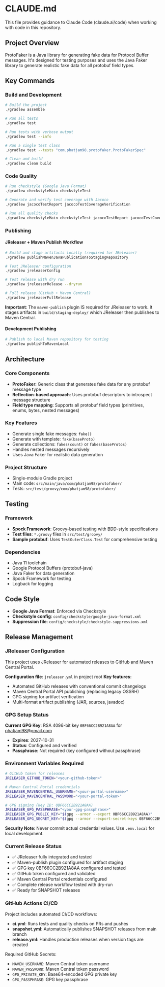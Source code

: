 # CLAUDE.md

This file provides guidance to Claude Code (claude.ai/code) when working with code in this repository.

## Project Overview

ProtoFaker is a Java library for generating fake data for Protocol Buffer messages. It's designed for testing purposes and uses the Java Faker library to generate realistic fake data for all protobuf field types.

## Key Commands

### Build and Development
```bash
# Build the project
./gradlew assemble

# Run all tests
./gradlew test

# Run tests with verbose output
./gradlew test --info

# Run a single test class
./gradlew test --tests "com.phatjam98.protofaker.ProtoFakerSpec"

# Clean and build
./gradlew clean build
```

### Code Quality
```bash
# Run checkstyle (Google Java Format)
./gradlew checkstyleMain checkstyleTest

# Generate and verify test coverage with Jacoco
./gradlew jacocoTestReport jacocoTestCoverageVerification

# Run all quality checks
./gradlew checkstyleMain checkstyleTest jacocoTestReport jacocoTestCoverageVerification
```

### Publishing

#### JReleaser + Maven Publish Workflow
```bash
# Build and stage artifacts locally (required for JReleaser)
./gradlew publishMavenJavaPublicationToStagingRepository

# Test JReleaser configuration
./gradlew jreleaserConfig

# Test release with dry run
./gradlew jreleaserRelease --dryrun

# Full release (GitHub + Maven Central)
./gradlew jreleaserFullRelease
```

**Important**: The `maven-publish` plugin IS required for JReleaser to work. It stages artifacts in `build/staging-deploy/` which JReleaser then publishes to Maven Central.

#### Development Publishing
```bash
# Publish to local Maven repository for testing
./gradlew publishToMavenLocal
```

## Architecture

### Core Components
- **ProtoFaker<T>**: Generic class that generates fake data for any protobuf message type
- **Reflection-based approach**: Uses protobuf descriptors to introspect message structure
- **Field type mapping**: Supports all protobuf field types (primitives, enums, bytes, nested messages)

### Key Features
- Generate single fake messages: `fake()`
- Generate with template: `fake(baseProto)` 
- Generate collections: `fakes(count)` or `fakes(baseProtos)`
- Handles nested messages recursively
- Uses Java Faker for realistic data generation

### Project Structure
- Single-module Gradle project
- Main code: `src/main/java/com/phatjam98/protofaker/`
- Tests: `src/test/groovy/com/phatjam98/protofaker/`

## Testing

### Framework
- **Spock Framework**: Groovy-based testing with BDD-style specifications
- **Test files**: `*.groovy` files in `src/test/groovy/`
- **Sample protobuf**: Uses `TestOuterClass.Test` for comprehensive testing

### Dependencies
- Java 11 toolchain
- Google Protocol Buffers (protobuf-java)
- Java Faker for data generation
- Spock Framework for testing
- Logback for logging

## Code Style
- **Google Java Format**: Enforced via Checkstyle
- **Checkstyle config**: `config/checkstyle/google-java-format.xml`
- **Suppression file**: `config/checkstyle/checkstyle-suppressions.xml`

## Release Management

### JReleaser Configuration
This project uses JReleaser for automated releases to GitHub and Maven Central Portal.

**Configuration file**: `jreleaser.yml` in project root
**Key features:**
- Automated GitHub releases with conventional commit changelogs
- Maven Central Portal API publishing (replacing legacy OSSRH)
- GPG signing for artifact verification
- Multi-format artifact publishing (JAR, sources, javadoc)

### GPG Setup Status
**Current GPG Key**: RSA 4096-bit key `0BF66CC2B921A8AA` for phatjam98@gmail.com
- **Expires**: 2027-10-31
- **Status**: Configured and verified
- **Passphrase**: Not required (key configured without passphrase)

### Environment Variables Required
```bash
# GitHub token for releases
JRELEASER_GITHUB_TOKEN="<your-github-token>"

# Maven Central Portal credentials
JRELEASER_MAVENCENTRAL_USERNAME="<your-portal-username>"
JRELEASER_MAVENCENTRAL_PASSWORD="<your-portal-token>"

# GPG signing (key ID: 0BF66CC2B921A8AA)
JRELEASER_GPG_PASSPHRASE="<your-gpg-passphrase>"
JRELEASER_GPG_PUBLIC_KEY="$(gpg --armor --export 0BF66CC2B921A8AA)"
JRELEASER_GPG_SECRET_KEY="$(gpg --armor --export-secret-keys 0BF66CC2B921A8AA)"
```

**Security Note**: Never commit actual credential values. Use `.env.local` for local development.

### Current Release Status
- ✅ JReleaser fully integrated and tested
- ✅ Maven-publish plugin configured for artifact staging
- ✅ GPG key 0BF66CC2B921A8AA configured and tested
- ✅ GitHub token configured and validated
- ✅ Maven Central Portal credentials configured
- ✅ Complete release workflow tested with dry-run
- ✅ Ready for SNAPSHOT releases

### GitHub Actions CI/CD
Project includes automated CI/CD workflows:
- **ci.yml**: Runs tests and quality checks on PRs and pushes
- **snapshot.yml**: Automatically publishes SNAPSHOT releases from main branch
- **release.yml**: Handles production releases when version tags are created

Required GitHub Secrets:
- `MAVEN_USERNAME`: Maven Central token username
- `MAVEN_PASSWORD`: Maven Central token password
- `GPG_PRIVATE_KEY`: Base64-encoded GPG private key
- `GPG_PASSPHRASE`: GPG key passphrase